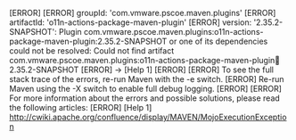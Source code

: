 [ERROR] 
[ERROR] groupId: 'com.vmware.pscoe.maven.plugins'
[ERROR] artifactId: 'o11n-actions-package-maven-plugin'
[ERROR] version: '2.35.2-SNAPSHOT': Plugin com.vmware.pscoe.maven.plugins:o11n-actions-package-maven-plugin:2.35.2-SNAPSHOT or one of its dependencies could not be resolved: Could not find artifact com.vmware.pscoe.maven.plugins:o11n-actions-package-maven-plugin:jar:2.35.2-SNAPSHOT
[ERROR] -> [Help 1]
[ERROR] 
[ERROR] To see the full stack trace of the errors, re-run Maven with the -e switch.
[ERROR] Re-run Maven using the -X switch to enable full debug logging.
[ERROR] 
[ERROR] For more information about the errors and possible solutions, please read the following articles:
[ERROR] [Help 1] http://cwiki.apache.org/confluence/display/MAVEN/MojoExecutionException

